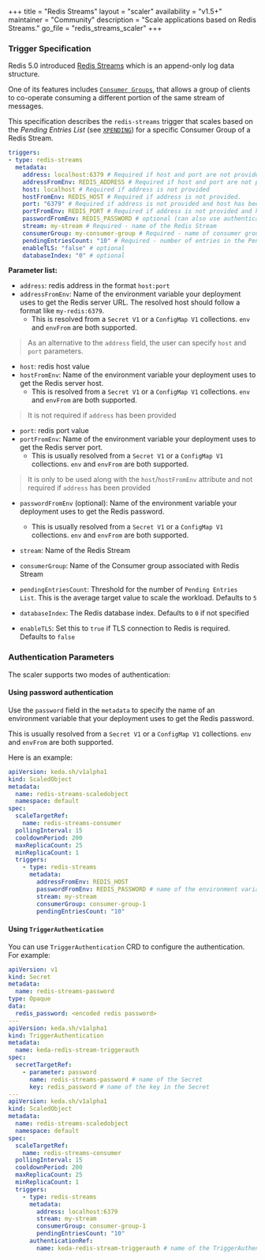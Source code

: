 +++
title = "Redis Streams"
layout = "scaler"
availability = "v1.5+"
maintainer = "Community"
description = "Scale applications based on Redis Streams."
go_file = "redis_streams_scaler"
+++

### Trigger Specification

Redis 5.0 introduced [Redis Streams](https://redis.io/topics/streams-intro) which is an append-only log data structure.

One of its features includes [`Consumer Groups`](https://redis.io/topics/streams-intro#consumer-groups), that allows a group of clients to co-operate consuming a different portion of the same stream of messages.

This specification describes the `redis-streams` trigger that scales based on the *Pending Entries List* (see [`XPENDING`](https://redis.io/commands/xpending)) for a specific Consumer Group of a Redis Stream.


```yaml
triggers:
- type: redis-streams
  metadata:
    address: localhost:6379 # Required if host and port are not provided. Format - host:port
    addressFromEnv: REDIS_ADDRESS # Required if host and port are not provided.
    host: localhost # Required if address is not provided
    hostFromEnv: REDIS_HOST # Required if address is not provided.
    port: "6379" # Required if address is not provided and host has been provided.
    portFromEnv: REDIS_PORT # Required if address is not provided and host has been provided.
    passwordFromEnv: REDIS_PASSWORD # optional (can also use authenticationRef)
    stream: my-stream # Required - name of the Redis Stream
    consumerGroup: my-consumer-group # Required - name of consumer group associated with Redis Stream
    pendingEntriesCount: "10" # Required - number of entries in the Pending Entries List for the specified consumer group in the Redis Stream
    enableTLS: "false" # optional
    databaseIndex: "0" # optional
```

**Parameter list:**

- `address`: redis address in the format `host:port`
- `addressFromEnv`: Name of the environment variable your deployment uses to get the Redis server URL. The resolved host should follow a format like `my-redis:6379`.
   - This is resolved from a `Secret V1` or a `ConfigMap V1` collections. `env` and `envFrom` are both supported.

> As an alternative to the `address` field, the user can specify `host` and `port` parameters.

- `host`: redis host value
- `hostFromEnv`: Name of the environment variable your deployment uses to get the Redis server host.
    - This is resolved from a `Secret V1` or a `ConfigMap V1` collections. `env` and `envFrom` are both supported.

> It is not required if `address` has been provided

- `port`: redis port value
- `portFromEnv`: Name of the environment variable your deployment uses to get the Redis server port.
   - This is usually resolved from a `Secret V1` or a `ConfigMap V1` collections. `env` and `envFrom` are both supported.

> It is only to be used along with the `host`/`hostFromEnv` attribute and not required if `address` has been provided

- `passwordFromEnv` (optional): Name of the environment variable your deployment uses to get the Redis password.
   - This is usually resolved from a `Secret V1` or a `ConfigMap V1` collections. `env` and `envFrom` are both supported.

- `stream`: Name of the Redis Stream

- `consumerGroup`: Name of the Consumer group associated with Redis Stream

- `pendingEntriesCount`: Threshold for the number of `Pending Entries List`. This is the average target value to scale the workload. Defaults to `5`

- `databaseIndex`: The Redis database index. Defaults to `0` if not specified

- `enableTLS`: Set this to `true` if TLS connection to Redis is required. Defaults to `false`

### Authentication Parameters

The scaler supports two modes of authentication:

#### Using password authentication

Use the `password` field in the `metadata` to specify the name of an environment variable that your deployment uses to get the Redis password.

This is usually resolved from a `Secret V1` or a `ConfigMap V1` collections. `env` and `envFrom` are both supported.

Here is an example:

```yaml
apiVersion: keda.sh/v1alpha1
kind: ScaledObject
metadata:
  name: redis-streams-scaledobject
  namespace: default
spec:
  scaleTargetRef:
    name: redis-streams-consumer
  pollingInterval: 15
  cooldownPeriod: 200
  maxReplicaCount: 25
  minReplicaCount: 1
  triggers:
    - type: redis-streams
      metadata:
        addressFromEnv: REDIS_HOST
        passwordFromEnv: REDIS_PASSWORD # name of the environment variable in the Deployment
        stream: my-stream
        consumerGroup: consumer-group-1
        pendingEntriesCount: "10"
```

#### Using `TriggerAuthentication`

You can use `TriggerAuthentication` CRD to configure the authentication. For example:

```yaml
apiVersion: v1
kind: Secret
metadata:
  name: redis-streams-password
type: Opaque
data:
  redis_password: <encoded redis password>
---
apiVersion: keda.sh/v1alpha1
kind: TriggerAuthentication
metadata:
  name: keda-redis-stream-triggerauth
spec:
  secretTargetRef:
    - parameter: password
      name: redis-streams-password # name of the Secret
      key: redis_password # name of the key in the Secret
---
apiVersion: keda.sh/v1alpha1
kind: ScaledObject
metadata:
  name: redis-streams-scaledobject
  namespace: default
spec:
  scaleTargetRef:
    name: redis-streams-consumer
  pollingInterval: 15
  cooldownPeriod: 200
  maxReplicaCount: 25
  minReplicaCount: 1
  triggers:
    - type: redis-streams
      metadata:
        address: localhost:6379
        stream: my-stream
        consumerGroup: consumer-group-1
        pendingEntriesCount: "10"
      authenticationRef:
        name: keda-redis-stream-triggerauth # name of the TriggerAuthentication resource
```

